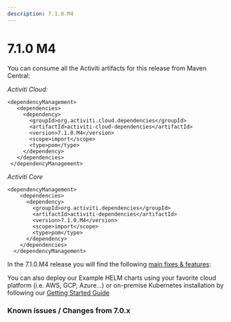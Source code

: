 ```yaml
---
description: 7.1.0.M4
---
```


# 7.1.0 M4

You can consume all the Activiti artifacts for this release from Maven Central:

_Activiti Cloud:_

```markup
<dependencyManagement>
   <dependencies>
     <dependency>
       <groupId>org.activiti.cloud.dependencies</groupId>
       <artifactId>activiti-cloud-dependencies</artifactId>
       <version>7.1.0.M4</version>
       <scope>import</scope>
       <type>pom</type>
     </dependency>
   </dependencies>
 </dependencyManagement>
```

_Activiti Core_

```markup
<dependencyManagement>
    <dependencies>
      <dependency>
        <groupId>org.activiti.dependencies</groupId>
        <artifactId>activiti-dependencies</artifactId>
        <version>7.1.0.M4</version>
        <scope>import</scope>
        <type>pom</type>
      </dependency>
    </dependencies>
  </dependencyManagement>
```

In the 7.1.0.M4 release you will find the following [main fixes & features]():

You can also deploy our Example HELM charts using your favorite cloud platform \(i.e. AWS, GCP, Azure...\) or on-premise Kubernetes installation by following our [Getting Started Guide](https://activiti.gitbook.io/activiti-7-developers-guide/getting-started/getting-started-activiti-cloud)

### Known issues / Changes from 7.0.x
